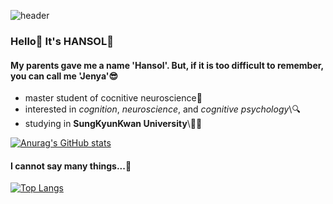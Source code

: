 ![header](https://capsule-render.vercel.app/api?type=cylinder&color=FFECB9&height=300&section=header&text=hansol&fontColor=555555&animation=twinkling&fontSize=70)

### Hello🌟 It's HANSOL🐰

#### My parents gave me a name 'Hansol'. But, if it is too difficult to remember, you can call me 'Jenya'😎
* master student of cocnitive neuroscience🧠
* interested in _cognition_, _neuroscience_, and _cognitive psychology_\🔍
* studying in __SungKyunKwan University__\👩‍🎓

[![Anurag's GitHub stats](https://github-readme-stats.vercel.app/api?username=HANgitSOL&show_icons=true&theme=vue-dark)](https://github.com/anuraghazra/github-readme-stats)

#### I cannot say many things...🥲

[![Top Langs](https://github-readme-stats.vercel.app/api/top-langs/?username=HANgitSOL)](https://github.com/anuraghazra/github-readme-stats)
